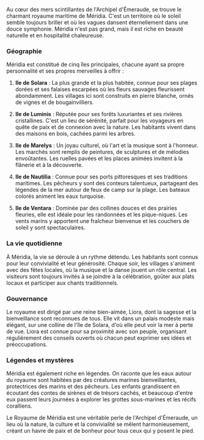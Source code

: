 Au cœur des mers scintillantes de l'Archipel d'Émeraude, se trouve le charmant royaume maritime de Méridia. C'est un territoire où le soleil semble toujours briller et où les vagues dansent éternellement dans une douce symphonie. Méridia n'est pas grand, mais il est riche en beauté naturelle et en hospitalité chaleureuse.

### Géographie

Méridia est constitué de cinq îles principales, chacune ayant sa propre personnalité et ses propres merveilles à offrir :

1. **Ile de Solara** : La plus grande et la plus habitée, connue pour ses plages dorées et ses falaises escarpées où les fleurs sauvages fleurissent abondamment. Les villages ici sont construits en pierre blanche, ornés de vignes et de bougainvilliers.

2. **Ile de Luminis** : Réputée pour ses forêts luxuriantes et ses rivières cristallines. C'est un lieu de sérénité, parfait pour les voyageurs en quête de paix et de connexion avec la nature. Les habitants vivent dans des maisons en bois, cachées parmi les arbres.

3. **Ile de Marelys** : Un joyau culturel, où l'art et la musique sont à l'honneur. Les marchés sont remplis de peintures, de sculptures et de mélodies envoûtantes. Les ruelles pavées et les places animées invitent à la flânerie et à la découverte.

4. **Ile de Nautilia** : Connue pour ses ports pittoresques et ses traditions maritimes. Les pêcheurs y sont des conteurs talentueux, partageant des légendes de la mer autour de feux de camp sur la plage. Les bateaux colorés animent les eaux turquoise.

5. **Ile de Ventara** : Dominée par des collines douces et des prairies fleuries, elle est idéale pour les randonnées et les pique-niques. Les vents marins y apportent une fraîcheur bienvenue et les couchers de soleil y sont spectaculaires.

### La vie quotidienne

À Méridia, la vie se déroule à un rythme détendu. Les habitants sont connus pour leur convivialité et leur générosité. Chaque soir, les villages s'animent avec des fêtes locales, où la musique et la danse jouent un rôle central. Les visiteurs sont toujours invités à se joindre à la célébration, goûter aux plats locaux et participer aux chants traditionnels.

### Gouvernance

Le royaume est dirigé par une reine bien-aimée, Liora, dont la sagesse et la bienveillance sont reconnues de tous. Elle vit dans un palais modeste mais élégant, sur une colline de l'île de Solara, d'où elle peut voir la mer à perte de vue. Liora est connue pour sa proximité avec son peuple, organisant régulièrement des conseils ouverts où chacun peut exprimer ses idées et préoccupations.

### Légendes et mystères

Méridia est également riche en légendes. On raconte que les eaux autour du royaume sont habitées par des créatures marines bienveillantes, protectrices des marins et des pêcheurs. Les enfants grandissent en écoutant des contes de sirènes et de trésors cachés, et beaucoup d'entre eux passent leurs journées à explorer les grottes sous-marines et les récifs coralliens.

Le Royaume de Méridia est une véritable perle de l'Archipel d'Émeraude, un lieu où la nature, la culture et la convivialité se mêlent harmonieusement, créant un havre de paix et de bonheur pour tous ceux qui y posent le pied.